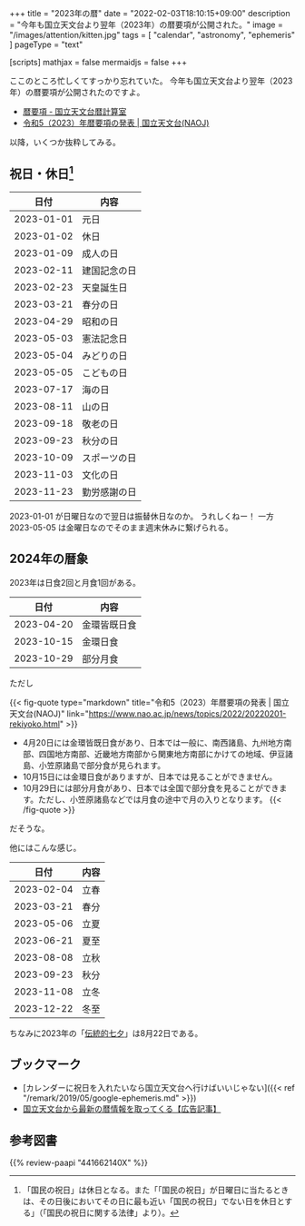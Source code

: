 +++
title = "2023年の暦"
date =  "2022-02-03T18:10:15+09:00"
description = "今年も国立天文台より翌年（2023年）の暦要項が公開された。"
image = "/images/attention/kitten.jpg"
tags = [ "calendar", "astronomy", "ephemeris" ]
pageType = "text"

[scripts]
  mathjax = false
  mermaidjs = false
+++

ここのところ忙しくてすっかり忘れていた。
今年も国立天文台より翌年（2023年）の暦要項が公開されたのですよ。

- [暦要項 - 国立天文台暦計算室](https://eco.mtk.nao.ac.jp/koyomi/yoko/index.html)
- [令和5（2023）年暦要項の発表 | 国立天文台(NAOJ)](https://www.nao.ac.jp/news/topics/2022/20220201-rekiyoko.html)

以降，いくつか抜粋してみる。

## 祝日・休日[^hd1]

[^hd1]: 「国民の祝日」は休日となる。また「「国民の祝日」が日曜日に当たるときは、その日後においてその日に最も近い「国民の祝日」でない日を休日とする」（「国民の祝日に関する法律」より）。

| 日付 | 内容 |
| ---- | ---- |
| 2023-01-01 | 元日 |
| 2023-01-02 | 休日 |
| 2023-01-09 | 成人の日 |
| 2023-02-11 | 建国記念の日 |
| 2023-02-23 | 天皇誕生日 |
| 2023-03-21 | 春分の日 |
| 2023-04-29 | 昭和の日 |
| 2023-05-03 | 憲法記念日 |
| 2023-05-04 | みどりの日 |
| 2023-05-05 | こどもの日 |
| 2023-07-17 | 海の日 |
| 2023-08-11 | 山の日 |
| 2023-09-18 | 敬老の日 |
| 2023-09-23 | 秋分の日 |
| 2023-10-09 | スポーツの日 |
| 2023-11-03 | 文化の日 |
| 2023-11-23 | 勤労感謝の日 |

2023-01-01 が日曜日なので翌日は振替休日なのか。
うれしくねー！ 一方 2023-05-05 は金曜日なのでそのまま週末休みに繋げられる。

## 2024年の暦象

2023年は日食2回と月食1回がある。

| 日付 | 内容 |
| ---- | ---- |
| 2023-04-20 | 金環皆既日食 |
| 2023-10-15 | 金環日食 |
| 2023-10-29 | 部分月食 |

ただし

{{< fig-quote type="markdown" title="令和5（2023）年暦要項の発表 | 国立天文台(NAOJ)" link="https://www.nao.ac.jp/news/topics/2022/20220201-rekiyoko.html" >}}
- 4月20日には金環皆既日食があり、日本では一般に、南西諸島、九州地方南部、四国地方南部、近畿地方南部から関東地方南部にかけての地域、伊豆諸島、小笠原諸島で部分食が見られます。
- 10月15日には金環日食がありますが、日本では見ることができません。
- 10月29日には部分月食があり、日本では全国で部分食を見ることができます。ただし、小笠原諸島などでは月食の途中で月の入りとなります。
{{< /fig-quote >}}

だそうな。

他にはこんな感じ。

| 日付 | 内容 |
| ---- | ---- |
| 2023-02-04 | 立春 |
| 2023-03-21 | 春分 |
| 2023-05-06 | 立夏 |
| 2023-06-21 | 夏至 |
| 2023-08-08 | 立秋 |
| 2023-09-23 | 秋分 |
| 2023-11-08 | 立冬 |
| 2023-12-22 | 冬至 |

ちなみに2023年の「[伝統的七夕](https://www.nao.ac.jp/faq/a0310.html "質問3-10）伝統的七夕について教えて | 国立天文台")」は8月22日である。

## ブックマーク

- [カレンダーに祝日を入れたいなら国立天文台へ行けばいいじゃない]({{< ref "/remark/2019/05/google-ephemeris.md" >}})
- [国立天文台から最新の暦情報を取ってくる【広告記事】](https://zenn.dev/spiegel/articles/20201205-koyomi)

## 参考図書

{{% review-paapi "441662140X" %}} <!-- 天文年鑑 2022年版 -->
